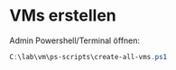 # VMs erstellen

Admin Powershell/Terminal öffnen:

```powershell
C:\lab\vm\ps-scripts\create-all-vms.ps1
```

